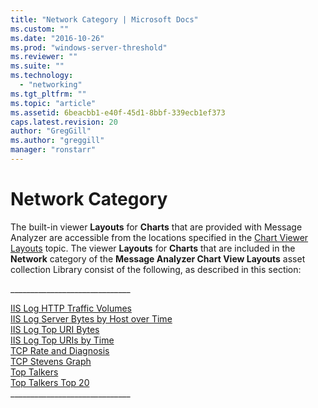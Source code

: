 ```yaml
---
title: "Network Category | Microsoft Docs"
ms.custom: ""
ms.date: "2016-10-26"
ms.prod: "windows-server-threshold"
ms.reviewer: ""
ms.suite: ""
ms.technology: 
  - "networking"
ms.tgt_pltfrm: ""
ms.topic: "article"
ms.assetid: 6beacbb1-e40f-45d1-8bbf-339ecb1ef373
caps.latest.revision: 20
author: "GregGill"
ms.author: "greggill"
manager: "ronstarr"
---
```

# Network Category
The built-in viewer **Layouts** for **Charts** that are provided with Message Analyzer are accessible from the locations specified in the [Chart Viewer Layouts](../messageanalyzer_content/chart-viewer-layouts.md) topic. The viewer **Layouts** for **Charts** that are included in the **Network** category of the **Message Analyzer Chart View Layouts** asset collection Library consist of the following, as described in this section:  
  
 _____________________________\_  
  
 [IIS Log HTTP Traffic  Volumes](../messageanalyzer_content/iis-log-http-traffic-volumes.md)   
 [IIS Log Server Bytes by Host over Time](../messageanalyzer_content/iis-log-server-bytes-by-host-over-time.md)   
 [IIS Log Top URI Bytes](../messageanalyzer_content/iis-log-top-uri-bytes.md)   
 [IIS Log Top URIs by Time](../messageanalyzer_content/iis-log-top-uris-by-time.md)   
 [TCP Rate and Diagnosis](../messageanalyzer_content/tcp-rate-and-diagnosis.md)   
 [TCP Stevens Graph](../messageanalyzer_content/tcp-stevens-graph.md)   
 [Top Talkers](../messageanalyzer_content/top-talkers.md)   
 [Top Talkers Top 20](../messageanalyzer_content/top-talkers-top-20.md)   
_____________________________\_